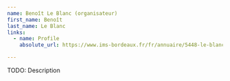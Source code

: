 ```yaml
---
name: Benoît Le Blanc (organisateur)
first_name: Benoît
last_name: Le Blanc
links:
  - name: Profile
    absolute_url: https://www.ims-bordeaux.fr/fr/annuaire/5448-le-blanc-benoit

---
```


TODO: Description